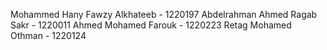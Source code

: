 Mohammed Hany Fawzy Alkhateeb - 1220197
Abdelrahman Ahmed Ragab Sakr  - 1220011
Ahmed Mohamed Farouk          - 1220223
Retag Mohamed Othman          - 1220124
